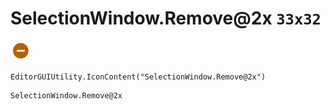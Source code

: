 # SelectionWindow.Remove@2x `33x32`
<img src="/img/SelectionWindow.Remove@2x.png" width=33 height=32>

``` CSharp
EditorGUIUtility.IconContent("SelectionWindow.Remove@2x")
```
```
SelectionWindow.Remove@2x
```

